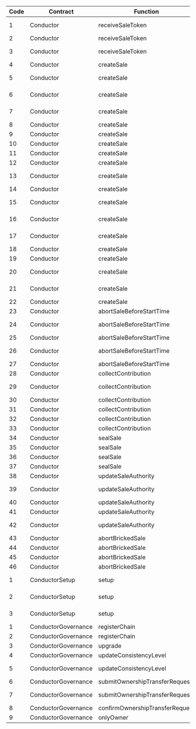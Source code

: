 | Code | Contract            | Function                        | Reason                                             |
| ---- | ------------------- | ------------------------------- | -------------------------------------------------- |
| 1    | Conductor           | receiveSaleToken                | wrapped address not found on this chain            |
| 2    | Conductor           | receiveSaleToken                | sale token amount too large                        |
| 3    | Conductor           | receiveSaleToken                | fee-on-transfer tokens are not supported           |
| 4    | Conductor           | createSale                      | sale start must be in the future                   |
| 5    | Conductor           | createSale                      | sale end must be after sale start                  |
| 6    | Conductor           | createSale                      | unlock timestamp should be >= saleEnd              |
| 7    | Conductor           | createSale                      | unlock timestamp must be <= 2 years in the future  |
| 8    | Conductor           | createSale                      | timestamp too large                                |
| 9    | Conductor           | createSale                      | sale token amount must be > 0                      |
| 10   | Conductor           | createSale                      | must accept at least one token                     |
| 11   | Conductor           | createSale                      | too many tokens                                    |
| 12   | Conductor           | createSale                      | minRaise must be > 0                               |
| 13   | Conductor           | createSale                      | maxRaise must be >= minRaise                       |
| 14   | Conductor           | createSale                      | token must not be bytes32(0)                       |
| 15   | Conductor           | createSale                      | recipient must not be address(0)                   |
| 16   | Conductor           | createSale                      | refundRecipient must not be address(0)             |
| 17   | Conductor           | createSale                      | authority must not be address(0) or the owner      |
| 18   | Conductor           | createSale                      | insufficient value                                 |
| 19   | Conductor           | createSale                      | duplicate tokens not allowed                       |
| 20   | Conductor           | createSale                      | conversion rate cannot be zero                     |
| 21   | Conductor           | createSale                      | acceptedTokens.tokenAddress must not be bytes32(0) |
| 22   | Conductor           | createSale                      | too many solana tokens                             |
| 23   | Conductor           | abortSaleBeforeStartTime        | sale not initiated                                 |
| 24   | Conductor           | abortSaleBeforeStartTime        | only initiator can abort the sale early            |
| 25   | Conductor           | abortSaleBeforeStartTime        | already sealed / aborted                           |
| 26   | Conductor           | abortSaleBeforeStartTime        | sale cannot be aborted once it has started         |
| 27   | Conductor           | abortSaleBeforeStartTime        | insufficient value                                 |
| 28   | Conductor           | collectContribution             | invalid emitter                                    |
| 29   | Conductor           | collectContribution             | contribution from wrong chain id                   |
| 30   | Conductor           | collectContribution             | sale was aborted                                   |
| 31   | Conductor           | collectContribution             | sale has not ended yet                             |
| 32   | Conductor           | collectContribution             | no contributions                                   |
| 33   | Conductor           | collectContribution             | contribution already collected                     |
| 34   | Conductor           | sealSale                        | sale not initiated                                 |
| 35   | Conductor           | sealSale                        | already sealed / aborted                           |
| 36   | Conductor           | sealSale                        | missing contribution info                          |
| 37   | Conductor           | sealSale                        | insufficient value                                 |
| 38   | Conductor           | updateSaleAuthority             | sale not initiated                                 |
| 39   | Conductor           | updateSaleAuthority             | new authority must not be address(0) or the owner  |
| 40   | Conductor           | updateSaleAuthority             | unauthorized authority key                         |
| 41   | Conductor           | updateSaleAuthority             | already sealed / aborted                           |
| 42   | Conductor           | updateSaleAuthority             | incorrect value for messageFee                     |
| 43   | Conductor           | abortBrickedSale                | sale not initiated                                 |
| 44   | Conductor           | abortBrickedSale                | already sealed / aborted"                          |
| 45   | Conductor           | abortBrickedSale                | sale not old enough                                |
| 46   | Conductor           | abortBrickedSale                | incorrect value                                    |
| 1    | ConductorSetup      | setup                           | wormhole address must not be address(0)            |
| 2    | ConductorSetup      | setup                           | tokenBridge's address must not be address(0)       |
| 3    | ConductorSetup      | setup                           | implementation's address must not be address(0)    |
| 1    | ConductorGovernance | registerChain                   | address not valid                                  |
| 2    | ConductorGovernance | registerChain                   | chain already registered                           |
| 3    | ConductorGovernance | upgrade                         | wrong chain id                                     |
| 4    | ConductorGovernance | updateConsistencyLevel          | wrong chain id                                     |
| 5    | ConductorGovernance | updateConsistencyLevel          | newConsistencyLevel must be > 0                    |
| 6    | ConductorGovernance | submitOwnershipTransferRequest  | wrong chain id                                     |
| 7    | ConductorGovernance | submitOwnershipTransferRequest  | new owner cannot be the zero address               |
| 8    | ConductorGovernance | confirmOwnershipTransferRequest | caller must be pendingOwner                        |
| 9    | ConductorGovernance | onlyOwner                       | caller is not the owner                            |
